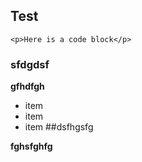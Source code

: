 ## Test

	<p>Here is a code block</p>
   
### sfdgdsf

**gfhdfgh**

- item
- item
- item
##dsfhgsfg

**fghsfghfg**




    

